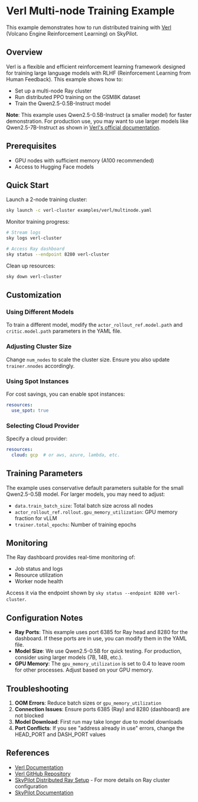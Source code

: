 # Verl Multi-node Training Example

This example demonstrates how to run distributed training with [Verl](https://github.com/volcengine/verl) (Volcano Engine Reinforcement Learning) on SkyPilot.

## Overview

Verl is a flexible and efficient reinforcement learning framework designed for training large language models with RLHF (Reinforcement Learning from Human Feedback). This example shows how to:

- Set up a multi-node Ray cluster
- Run distributed PPO training on the GSM8K dataset
- Train the Qwen2.5-0.5B-Instruct model

**Note**: This example uses Qwen2.5-0.5B-Instruct (a smaller model) for faster demonstration. For production use, you may want to use larger models like Qwen2.5-7B-Instruct as shown in [Verl's official documentation](https://verl.readthedocs.io/).

## Prerequisites

- GPU nodes with sufficient memory (A100 recommended)
- Access to Hugging Face models

## Quick Start

Launch a 2-node training cluster:
```bash
sky launch -c verl-cluster examples/verl/multinode.yaml
```

Monitor training progress:
```bash
# Stream logs
sky logs verl-cluster

# Access Ray dashboard
sky status --endpoint 8280 verl-cluster
```

Clean up resources:
```bash
sky down verl-cluster
```

## Customization

### Using Different Models

To train a different model, modify the `actor_rollout_ref.model.path` and `critic.model.path` parameters in the YAML file.

### Adjusting Cluster Size

Change `num_nodes` to scale the cluster size. Ensure you also update `trainer.nnodes` accordingly.

### Using Spot Instances

For cost savings, you can enable spot instances:
```yaml
resources:
  use_spot: true
```

### Selecting Cloud Provider

Specify a cloud provider:
```yaml
resources:
  cloud: gcp  # or aws, azure, lambda, etc.
```

## Training Parameters

The example uses conservative default parameters suitable for the small Qwen2.5-0.5B model. For larger models, you may need to adjust:

- `data.train_batch_size`: Total batch size across all nodes
- `actor_rollout_ref.rollout.gpu_memory_utilization`: GPU memory fraction for vLLM
- `trainer.total_epochs`: Number of training epochs

## Monitoring

The Ray dashboard provides real-time monitoring of:
- Job status and logs
- Resource utilization
- Worker node health

Access it via the endpoint shown by `sky status --endpoint 8280 verl-cluster`.

## Configuration Notes

- **Ray Ports**: This example uses port 6385 for Ray head and 8280 for the dashboard. If these ports are in use, you can modify them in the YAML file.
- **Model Size**: We use Qwen2.5-0.5B for quick testing. For production, consider using larger models (7B, 14B, etc.).
- **GPU Memory**: The `gpu_memory_utilization` is set to 0.4 to leave room for other processes. Adjust based on your GPU memory.

## Troubleshooting

1. **OOM Errors**: Reduce batch sizes or `gpu_memory_utilization`
2. **Connection Issues**: Ensure ports 6385 (Ray) and 8280 (dashboard) are not blocked
3. **Model Download**: First run may take longer due to model downloads
4. **Port Conflicts**: If you see "address already in use" errors, change the HEAD_PORT and DASH_PORT values

## References

- [Verl Documentation](https://verl.readthedocs.io/)
- [Verl GitHub Repository](https://github.com/volcengine/verl)
- [SkyPilot Distributed Ray Setup](https://docs.skypilot.co/en/latest/running-jobs/distributed-jobs.html#executing-a-distributed-ray-program) - For more details on Ray cluster configuration
- [SkyPilot Documentation](https://skypilot.readthedocs.io/)